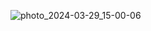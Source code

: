 ![photo_2024-03-29_15-00-06](https://github.com/billiboba/ImageColorsParse/assets/98796583/c66a9f28-179a-4114-8b67-bdddcfed4087)
